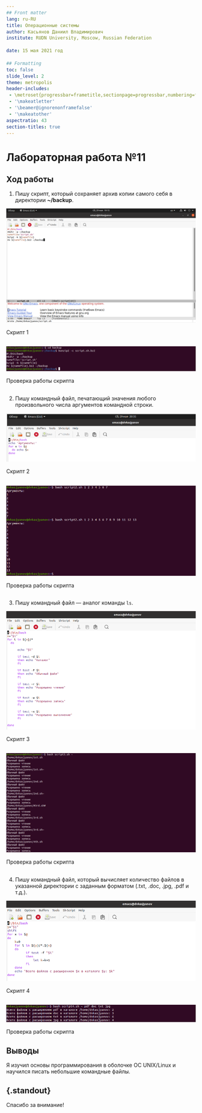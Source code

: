 ```yaml
---
## Front matter
lang: ru-RU
title: Операционные системы 
author: Касьянов Даниил Владимирович
institute: RUDN University, Moscow, Russian Federation

date: 15 мая 2021 год

## Formatting
toc: false
slide_level: 2
theme: metropolis
header-includes: 
 - \metroset{progressbar=frametitle,sectionpage=progressbar,numbering=fraction}
 - '\makeatletter'
 - '\beamer@ignorenonframefalse'
 - '\makeatother'
aspectratio: 43
section-titles: true
---
```


# Лабораторная работа №11

## Ход работы

1. Пишу скрипт, который сохраняет архив копии самого себя в директории **~/backup**.

![](image11/8.png)

Скрипт 1

##

![](image11/10.png)

Проверка работы скрипта


## 

2. Пишу командный файл, печатающий значения любого произвольного числа аргументов командной строки.

![](image11/12.png)

Скрипт 2

##

![](image11/13.png)

Проверка работы скрипта


## 

3. Пишу командный файл — аналог команды `ls`.

![](image11/15.png)

Скрипт 3

##

![](image11/16.png)

Проверка работы скрипта


## 

4. Пишу командный файл, который вычисляет количество файлов в указанной директории с заданным форматом (.txt, .doc, .jpg, .pdf и т.д.).

![](image11/19.png)

Скрипт 4

##

![](image11/20.png)

Проверка работы скрипта


## Выводы

Я изучил основы программирования в оболочке ОС UNIX/Linux и научился писать небольшие командные файлы.

## {.standout}

Спасибо за внимание!